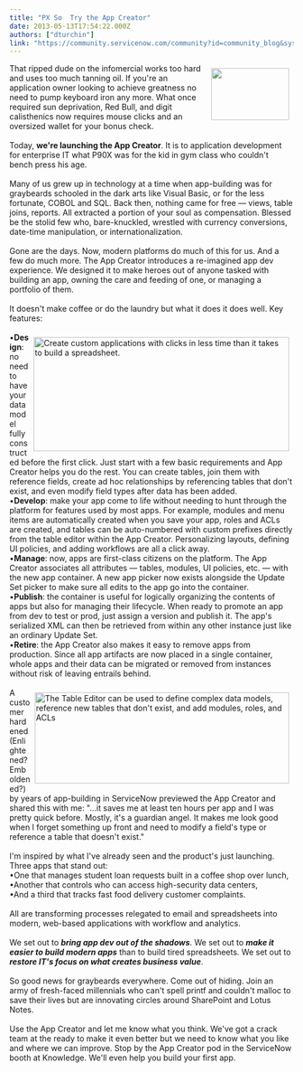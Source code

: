 ```yaml
---
title: "PX So  Try the App Creator"
date: 2013-05-13T17:54:22.000Z
authors: ["dturchin"]
link: "https://community.servicenow.com/community?id=community_blog&sys_id=9b8d2a69dbd0dbc01dcaf3231f961960"
---
```

<p><a _jive_internal="true" href="/servlet/JiveServlet/showImage/38-1775-4105/body_builder.jpeg"><img  align="right" alt="" class="jive-image" height="92" hspace="8" src="1a7da8c2db549344e9737a9e0f9619ca.iix" vspace="8" width="138"/></a>That ripped dude on the infomercial works too hard and uses too much tanning oil. If you're an application owner looking to achieve greatness no need to pump keyboard iron any more. What once required sun deprivation, Red Bull, and digit calisthenics now requires mouse clicks and an oversized wallet for your bonus check. <br/><br/>Today, <strong>we're launching the App Creator</strong>. It is to application development for enterprise IT what P90X was for the kid in gym class who couldn't bench press his age.<br/><br/>Many of us grew up in technology at a time when app-building was for graybeards schooled in the dark arts like Visual Basic, or for the less fortunate, COBOL and SQL. Back then, nothing came for free — views, table joins, reports. All extracted a portion of your soul as compensation. Blessed be the stolid few who, bare-knuckled, wrestled with currency conversions, date-time manipulation, or internationalization.<br/><br/>Gone are the days. Now, modern platforms do much of this for us. And a few do much more. The App Creator introduces a re-imagined app dev experience. We designed it to make heroes out of anyone tasked with building an app, owning the care and feeding of one, or managing a portfolio of them.<br/><br/>It doesn't make coffee or do the laundry but what it does it does well. Key features:<br/><br/><a _jive_internal="true" href="/servlet/JiveServlet/showImage/38-1775-4106/Screen Shot 2013-05-08 at 5.28.43 PM.png"><img  align="right" alt="Create custom applications with clicks in less time than it takes to build a spreadsheet." class="jive-image" height="202" hspace="8" src="5d5ec042dbd09fc068c1fb651f96192a.iix" vspace="8" width="453"/></a>•<strong>Design</strong>: no need to have your data model fully constructed before the first click. Just start with a few basic requirements and App Creator helps you do the rest. You can create tables, join them with reference fields, create ad hoc relationships by referencing tables that don't exist, and even modify field types after data has been added.<br/>•<strong>Develop</strong>: make your app come to life without needing to hunt through the platform for features used by most apps. For example, modules and menu items are automatically created when you save your app, roles and ACLs are created, and tables can be auto-numbered with custom prefixes directly from the table editor within the App Creator. Personalizing layouts, defining UI policies, and adding workflows are all a click away. <br/>•<strong>Manage</strong>: now, apps are first-class citizens on the platform. The App Creator associates all attributes — tables, modules, UI policies, etc. — with the new app container. A new app picker now exists alongside the Update Set picker to make sure all edits to the app go into the container.<br/>•<strong>Publish</strong>: the container is useful for logically organizing the contents of apps but also for managing their lifecycle. When ready to promote an app from dev to test or prod, just assign a version and publish it. The app's serialized XML can then be retrieved from within any other instance just like an ordinary Update Set.<br/>•<strong>Retire</strong>: the App Creator also makes it easy to remove apps from production. Since all app artifacts are now placed in a single container, whole apps and their data can be migrated or removed from instances without risk of leaving entrails behind.<br/><br/><a _jive_internal="true" href="/servlet/JiveServlet/showImage/38-1775-4104/Screen Shot 2013-05-08 at 5.28.17 PM.png"><img  align="right" alt="The Table Editor can be used to define complex data models, reference new tables that don't exist, and add modules, roles, and ACLs" class="jive-image" height="161" hspace="8" src="9fec0002dbdc1304b322f4621f96192c.iix" vspace="8" width="451"/></a> A customer hardened (Enlightened? Emboldened?) by years of app-building in ServiceNow previewed the App Creator and shared this with me: "...it saves me at least ten hours per app and I was pretty quick before. Mostly, it's a guardian angel. It makes me look good when I forget something up front and need to modify a field's type or reference a table that doesn't exist."<br/><br/>I'm inspired by what I've already seen and the product's just launching. Three apps that stand out: <br/>•One that manages student loan requests built in a coffee shop over lunch, <br/>•Another that controls who can access high-security data centers, <br/>•And a third that tracks fast food delivery customer complaints. <br/><br/>All are transforming processes relegated to email and spreadsheets into modern, web-based applications with workflow and analytics. <br/><br/>We set out to <strong><i>bring app dev out of the shadows</i></strong>. We set out to <strong><i>make it easier to build modern apps</i></strong> than to build tired spreadsheets. We set out to <strong><i>restore IT's focus on what creates business value</i></strong>. <br/><br/>So good news for graybeards everywhere. Come out of hiding. Join an army of fresh-faced millennials who can't spell printf and couldn't malloc to save their lives but are innovating circles around SharePoint and Lotus Notes. <br/><br/>Use the App Creator and let me know what you think. We've got a crack team at the ready to make it even better but we need to know what you like and where we can improve. Stop by the App Creator pod in the ServiceNow booth at Knowledge. We'll even help you build your first app.</p>